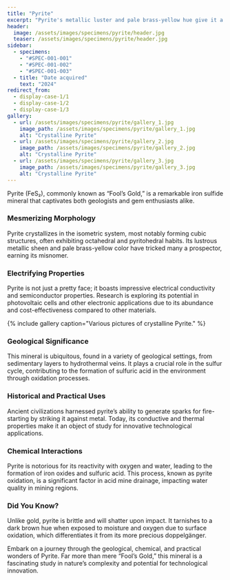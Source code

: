 ```yaml
---
title: "Pyrite"
excerpt: "Pyrite's metallic luster and pale brass-yellow hue give it a superficial resemblance to gold, hence the well-known nickname of fool's gold."
header:
  image: /assets/images/specimens/pyrite/header.jpg
  teaser: /assets/images/specimens/pyrite/header.jpg
sidebar:
  - specimens: 
    - "#SPEC-001-001"
    - "#SPEC-001-002"
    - "#SPEC-001-003"
  - title: "Date acquired"
    text: "2024"
redirect_from: 
  - display-case-1/1
  - display-case-1/2
  - display-case-1/3
gallery:
  - url: /assets/images/specimens/pyrite/gallery_1.jpg
    image_path: /assets/images/specimens/pyrite/gallery_1.jpg
    alt: "Crystalline Pyrite"
  - url: /assets/images/specimens/pyrite/gallery_2.jpg
    image_path: /assets/images/specimens/pyrite/gallery_2.jpg
    alt: "Crystalline Pyrite"
  - url: /assets/images/specimens/pyrite/gallery_3.jpg
    image_path: /assets/images/specimens/pyrite/gallery_3.jpg
    alt: "Crystalline Pyrite"
---
```


Pyrite (FeS₂), commonly known as “Fool’s Gold,” is a remarkable iron sulfide mineral that captivates both geologists and gem enthusiasts alike.

### Mesmerizing Morphology
Pyrite crystallizes in the isometric system, most notably forming cubic structures, often exhibiting octahedral and pyritohedral habits. Its lustrous metallic sheen and pale brass-yellow color have tricked many a prospector, earning its misnomer.

### Electrifying Properties
Pyrite is not just a pretty face; it boasts impressive electrical conductivity and semiconductor properties. Research is exploring its potential in photovoltaic cells and other electronic applications due to its abundance and cost-effectiveness compared to other materials.

{% include gallery caption="Various pictures of crystalline Pyrite." %}

### Geological Significance
This mineral is ubiquitous, found in a variety of geological settings, from sedimentary layers to hydrothermal veins. It plays a crucial role in the sulfur cycle, contributing to the formation of sulfuric acid in the environment through oxidation processes.

### Historical and Practical Uses
Ancient civilizations harnessed pyrite’s ability to generate sparks for fire-starting by striking it against metal. Today, its conductive and thermal properties make it an object of study for innovative technological applications.

### Chemical Interactions
Pyrite is notorious for its reactivity with oxygen and water, leading to the formation of iron oxides and sulfuric acid. This process, known as pyrite oxidation, is a significant factor in acid mine drainage, impacting water quality in mining regions.

### Did You Know?
Unlike gold, pyrite is brittle and will shatter upon impact. It tarnishes to a dark brown hue when exposed to moisture and oxygen due to surface oxidation, which differentiates it from its more precious doppelgänger.

Embark on a journey through the geological, chemical, and practical wonders of Pyrite. Far more than mere “Fool’s Gold,” this mineral is a fascinating study in nature’s complexity and potential for technological innovation.


